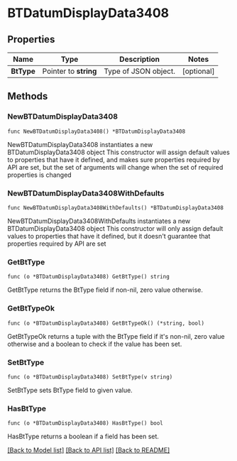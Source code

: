 # BTDatumDisplayData3408

## Properties

Name | Type | Description | Notes
------------ | ------------- | ------------- | -------------
**BtType** | Pointer to **string** | Type of JSON object. | [optional] 

## Methods

### NewBTDatumDisplayData3408

`func NewBTDatumDisplayData3408() *BTDatumDisplayData3408`

NewBTDatumDisplayData3408 instantiates a new BTDatumDisplayData3408 object
This constructor will assign default values to properties that have it defined,
and makes sure properties required by API are set, but the set of arguments
will change when the set of required properties is changed

### NewBTDatumDisplayData3408WithDefaults

`func NewBTDatumDisplayData3408WithDefaults() *BTDatumDisplayData3408`

NewBTDatumDisplayData3408WithDefaults instantiates a new BTDatumDisplayData3408 object
This constructor will only assign default values to properties that have it defined,
but it doesn't guarantee that properties required by API are set

### GetBtType

`func (o *BTDatumDisplayData3408) GetBtType() string`

GetBtType returns the BtType field if non-nil, zero value otherwise.

### GetBtTypeOk

`func (o *BTDatumDisplayData3408) GetBtTypeOk() (*string, bool)`

GetBtTypeOk returns a tuple with the BtType field if it's non-nil, zero value otherwise
and a boolean to check if the value has been set.

### SetBtType

`func (o *BTDatumDisplayData3408) SetBtType(v string)`

SetBtType sets BtType field to given value.

### HasBtType

`func (o *BTDatumDisplayData3408) HasBtType() bool`

HasBtType returns a boolean if a field has been set.


[[Back to Model list]](../README.md#documentation-for-models) [[Back to API list]](../README.md#documentation-for-api-endpoints) [[Back to README]](../README.md)


